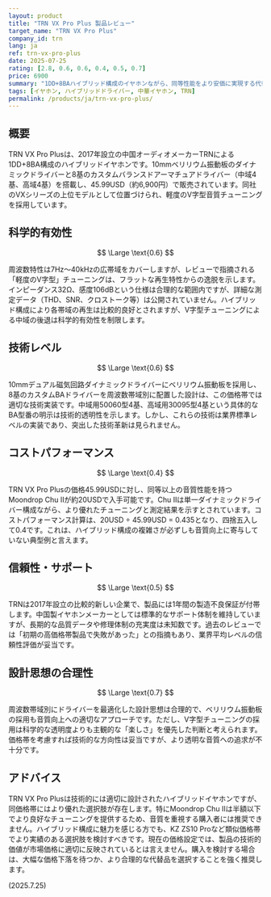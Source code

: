 ```yaml
---
layout: product
title: "TRN VX Pro Plus 製品レビュー"
target_name: "TRN VX Pro Plus"
company_id: trn
lang: ja
ref: trn-vx-pro-plus
date: 2025-07-25
rating: [2.8, 0.6, 0.6, 0.4, 0.5, 0.7]
price: 6900
summary: "1DD+8BAハイブリッド構成のイヤホンながら、同等性能をより安価に実現する代替品の存在により、コストパフォーマンスに課題を抱える製品"
tags: [イヤホン, ハイブリッドドライバー, 中華イヤホン, TRN]
permalink: /products/ja/trn-vx-pro-plus/
---
```


## 概要

TRN VX Pro Plusは、2017年設立の中国オーディオメーカーTRNによる1DD+8BA構成のハイブリッドイヤホンです。10mmベリリウム振動板のダイナミックドライバーと8基のカスタムバランスドアーマチュアドライバー（中域4基、高域4基）を搭載し、45.99USD（約6,900円）で販売されています。同社のVXシリーズの上位モデルとして位置づけられ、軽度のV字型音質チューニングを採用しています。

## 科学的有効性

$$ \Large \text{0.6} $$

周波数特性は7Hz～40kHzの広帯域をカバーしますが、レビューで指摘される「軽度のV字型」チューニングは、フラットな再生特性からの逸脱を示します。インピーダンス32Ω、感度106dBという仕様は合理的な範囲内ですが、詳細な測定データ（THD、SNR、クロストーク等）は公開されていません。ハイブリッド構成により各帯域の再生は比較的良好とされますが、V字型チューニングによる中域の後退は科学的有効性を制限します。

## 技術レベル

$$ \Large \text{0.6} $$

10mmデュアル磁気回路ダイナミックドライバーにベリリウム振動板を採用し、8基のカスタムBAドライバーを周波数帯域別に配置した設計は、この価格帯では適切な技術実装です。中域用50060型4基、高域用30095型4基という具体的なBA型番の明示は技術的透明性を示します。しかし、これらの技術は業界標準レベルの実装であり、突出した技術革新は見られません。

## コストパフォーマンス

$$ \Large \text{0.4} $$

TRN VX Pro Plusの価格45.99USDに対し、同等以上の音質性能を持つMoondrop Chu IIが約20USDで入手可能です。Chu IIは単一ダイナミックドライバー構成ながら、より優れたチューニングと測定結果を示すとされています。コストパフォーマンス計算は、20USD ÷ 45.99USD = 0.435となり、四捨五入して0.4です。これは、ハイブリッド構成の複雑さが必ずしも音質向上に寄与していない典型例と言えます。

## 信頼性・サポート

$$ \Large \text{0.5} $$

TRNは2017年設立の比較的新しい企業で、製品には1年間の製造不良保証が付帯します。中国製イヤホンメーカーとしては標準的なサポート体制を維持していますが、長期的な品質データや修理体制の充実度は未知数です。過去のレビューでは「初期の高価格帯製品で失敗があった」との指摘もあり、業界平均レベルの信頼性評価が妥当です。

## 設計思想の合理性

$$ \Large \text{0.7} $$

周波数帯域別にドライバーを最適化した設計思想は合理的で、ベリリウム振動板の採用も音質向上への適切なアプローチです。ただし、V字型チューニングの採用は科学的な透明度よりも主観的な「楽しさ」を優先した判断と考えられます。価格帯を考慮すれば技術的な方向性は妥当ですが、より透明な音質への追求が不十分です。

## アドバイス

TRN VX Pro Plusは技術的には適切に設計されたハイブリッドイヤホンですが、同価格帯にはより優れた選択肢が存在します。特にMoondrop Chu IIは半額以下でより良好なチューニングを提供するため、音質を重視する購入者には推奨できません。ハイブリッド構成に魅力を感じる方でも、KZ ZS10 Proなど類似価格帯でより実績のある選択肢を検討すべきです。現在の価格設定では、製品の技術的価値が市場価格に適切に反映されているとは言えません。購入を検討する場合は、大幅な価格下落を待つか、より合理的な代替品を選択することを強く推奨します。

(2025.7.25)
